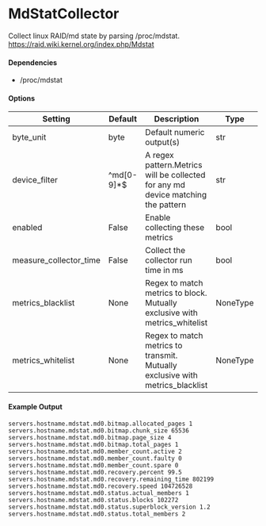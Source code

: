 <!--This file was generated from the python source
Please edit the source to make changes
-->
MdStatCollector
=====

Collect linux RAID/md state by parsing /proc/mdstat.
https://raid.wiki.kernel.org/index.php/Mdstat

#### Dependencies

 * /proc/mdstat


#### Options

Setting | Default | Description | Type
--------|---------|-------------|-----
byte_unit | byte | Default numeric output(s) | str
device_filter | ^md[0-9]*$ | A regex pattern.Metrics will be collected for any md device matching the pattern | str
enabled | False | Enable collecting these metrics | bool
measure_collector_time | False | Collect the collector run time in ms | bool
metrics_blacklist | None | Regex to match metrics to block. Mutually exclusive with metrics_whitelist | NoneType
metrics_whitelist | None | Regex to match metrics to transmit. Mutually exclusive with metrics_blacklist | NoneType

#### Example Output

```
servers.hostname.mdstat.md0.bitmap.allocated_pages 1
servers.hostname.mdstat.md0.bitmap.chunk_size 65536
servers.hostname.mdstat.md0.bitmap.page_size 4
servers.hostname.mdstat.md0.bitmap.total_pages 1
servers.hostname.mdstat.md0.member_count.active 2
servers.hostname.mdstat.md0.member_count.faulty 0
servers.hostname.mdstat.md0.member_count.spare 0
servers.hostname.mdstat.md0.recovery.percent 99.5
servers.hostname.mdstat.md0.recovery.remaining_time 802199
servers.hostname.mdstat.md0.recovery.speed 104726528
servers.hostname.mdstat.md0.status.actual_members 1
servers.hostname.mdstat.md0.status.blocks 102272
servers.hostname.mdstat.md0.status.superblock_version 1.2
servers.hostname.mdstat.md0.status.total_members 2
```

